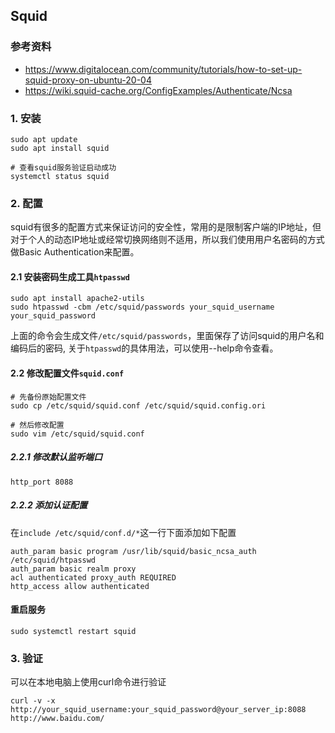 Squid
---

### 参考资料
- https://www.digitalocean.com/community/tutorials/how-to-set-up-squid-proxy-on-ubuntu-20-04
- https://wiki.squid-cache.org/ConfigExamples/Authenticate/Ncsa

### 1. 安装
```commandline
sudo apt update
sudo apt install squid

# 查看squid服务验证启动成功
systemctl status squid
```

### 2. 配置
squid有很多的配置方式来保证访问的安全性，常用的是限制客户端的IP地址，但对于个人的动态IP地址或经常切换网络则不适用，所以我们使用用户名密码的方式做Basic Authentication来配置。

#### 2.1 安装密码生成工具`htpasswd`
```commandline
sudo apt install apache2-utils
sudo htpasswd -cbm /etc/squid/passwords your_squid_username your_squid_password
```
上面的命令会生成文件`/etc/squid/passwords`，里面保存了访问squid的用户名和编码后的密码, 关于`htpasswd`的具体用法，可以使用--help命令查看。

#### 2.2 修改配置文件`squid.conf`
```commandline
# 先备份原始配置文件
sudo cp /etc/squid/squid.conf /etc/squid/squid.config.ori

# 然后修改配置
sudo vim /etc/squid/squid.conf
```

##### 2.2.1 修改默认监听端口
```
http_port 8088
```

##### 2.2.2 添加认证配置
在`include /etc/squid/conf.d/*`这一行下面添加如下配置
```
auth_param basic program /usr/lib/squid/basic_ncsa_auth /etc/squid/htpasswd
auth_param basic realm proxy
acl authenticated proxy_auth REQUIRED
http_access allow authenticated
```
#### 重启服务
```commandline
sudo systemctl restart squid
```

### 3. 验证
可以在本地电脑上使用curl命令进行验证
```commandline
curl -v -x http://your_squid_username:your_squid_password@your_server_ip:8088 http://www.baidu.com/
```
